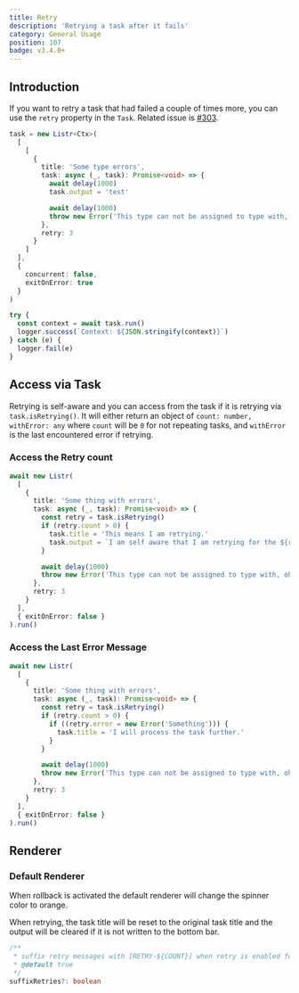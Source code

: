 ```yaml
---
title: Retry
description: 'Retrying a task after it fails'
category: General Usage
position: 107
badge: v3.4.0+
---
```


## Introduction

If you want to retry a task that had failed a couple of times more, you can use the `retry` property in the `Task`. Related issue is [#303](https://github.com/cenk1cenk2/listr2/issues/303).

<ExampleAlert :example="{ link: 'https://github.com/cenk1cenk2/listr2/tree/master/examples/retry.example.ts', name: 'examples section' }"></ExampleAlert>

```typescript
task = new Listr<Ctx>(
  [
    [
      {
        title: 'Some type errors',
        task: async (_, task): Promise<void> => {
          await delay(1000)
          task.output = 'test'

          await delay(1000)
          throw new Error('This type can not be assigned to type with, oh noes')
        },
        retry: 3
      }
    ]
  ],
  {
    concurrent: false,
    exitOnError: true
  }
)

try {
  const context = await task.run()
  logger.success(`Context: ${JSON.stringify(context)}`)
} catch (e) {
  logger.fail(e)
}
```

## Access via Task

Retrying is self-aware and you can access from the task if it is retrying via `task.isRetrying()`. It will either return an object of `count: number, withError: any` where `count` will be `0` for not repeating tasks, and `withError` is the last encountered error if retrying.

### Access the Retry count

```typescript
await new Listr(
  [
    {
      title: 'Some thing with errors',
      task: async (_, task): Promise<void> => {
        const retry = task.isRetrying()
        if (retry.count > 0) {
          task.title = 'This means I am retrying.'
          task.output = `I am self aware that I am retrying for the ${retry.count}th time.`
        }

        await delay(1000)
        throw new Error('This type can not be assigned to type with, oh noes')
      },
      retry: 3
    }
  ],
  { exitOnError: false }
).run()
```

### Access the Last Error Message

```typescript
await new Listr(
  [
    {
      title: 'Some thing with errors',
      task: async (_, task): Promise<void> => {
        const retry = task.isRetrying()
        if (retry.count > 0) {
          if ((retry.error = new Error('Something'))) {
            task.title = 'I will process the task further.'
          }
        }

        await delay(1000)
        throw new Error('This type can not be assigned to type with, oh noes')
      },
      retry: 3
    }
  ],
  { exitOnError: false }
).run()
```

## Renderer

### Default Renderer

When rollback is activated the default renderer will change the spinner color to orange.

<alert type="info">

When retrying, the task title will be reset to the original task title and the output will be cleared if it is not written to the bottom bar.

</alert>

```typescript
/**
 * suffix retry messages with [RETRY-${COUNT}] when retry is enabled for a task
 * @default true
 */
suffixRetries?: boolean
```
